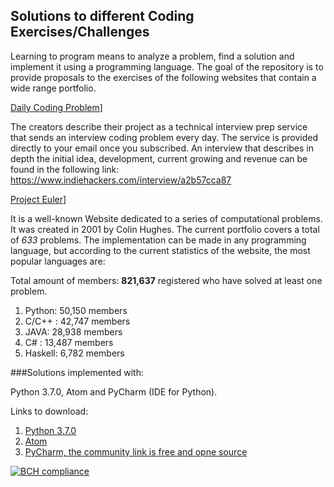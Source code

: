 ## Solutions to different Coding Exercises/Challenges 

Learning to program means to analyze a problem, find a solution and implement it using a programming language. The goal of the repository is to provide proposals to the exercises of the following websites that contain a wide range portfolio.
 
[Daily Coding Problem](https://www.dailycodingproblem.com)]

The creators describe their project as a technical interview prep service that sends an interview coding problem every day. The service is provided directly to your email once you subscribed. 
An interview that describes in depth the initial idea, development, current growing and revenue can be found in the following link:
https://www.indiehackers.com/interview/a2b57cca87

[Project Euler](https://www.projecteuler.net)]

It is a well-known Website dedicated to a series of computational problems. It was created in 2001 by Colin Hughes. The current portfolio covers a total of *633* problems. 
The implementation can be made in any programming language, but according to the current statistics of the website, the most popular languages are:

Total amount of members:  **821,637** registered who have solved at least one problem.

1. Python: 50,150 members
2. C/C++ : 42,747 members
3. JAVA: 28,938 members
4. C# : 13,487 members
5. Haskell: 6,782 members

###Solutions implemented with:

Python 3.7.0, Atom and PyCharm (IDE for Python).

Links to download:
1. [Python 3.7.0](https://www.python.org/downloads/release/python-370/)
2. [Atom](https://atom.io/)
3. [PyCharm, the community link is free and opne source](https://www.jetbrains.com/pycharm/download/#section=windows)

[![BCH compliance](https://bettercodehub.com/edge/badge/grisreyesrios/Coding-Exercises-Challenges?branch=master)](https://bettercodehub.com/)
